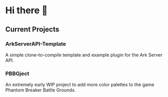 # Hi there 👋
## Current Projects
### ArkServerAPI-Template
A simple clone-to-compile template and example plugin for the Ark Server API.
### PBBGject
An extremely early WIP project to add more color palettes to the game Phantom Breaker Battle Grounds.
<!--
**SubstituteR/SubstituteR** is a ✨ _special_ ✨ repository because its `README.md` (this file) appears on your GitHub profile.

Here are some ideas to get you started:

- 🔭 I’m currently working on ...
- 🌱 I’m currently learning ...
- 👯 I’m looking to collaborate on ...
- 🤔 I’m looking for help with ...
- 💬 Ask me about ...
- 📫 How to reach me: ...
- 😄 Pronouns: ...
- ⚡ Fun fact: ...
-->
